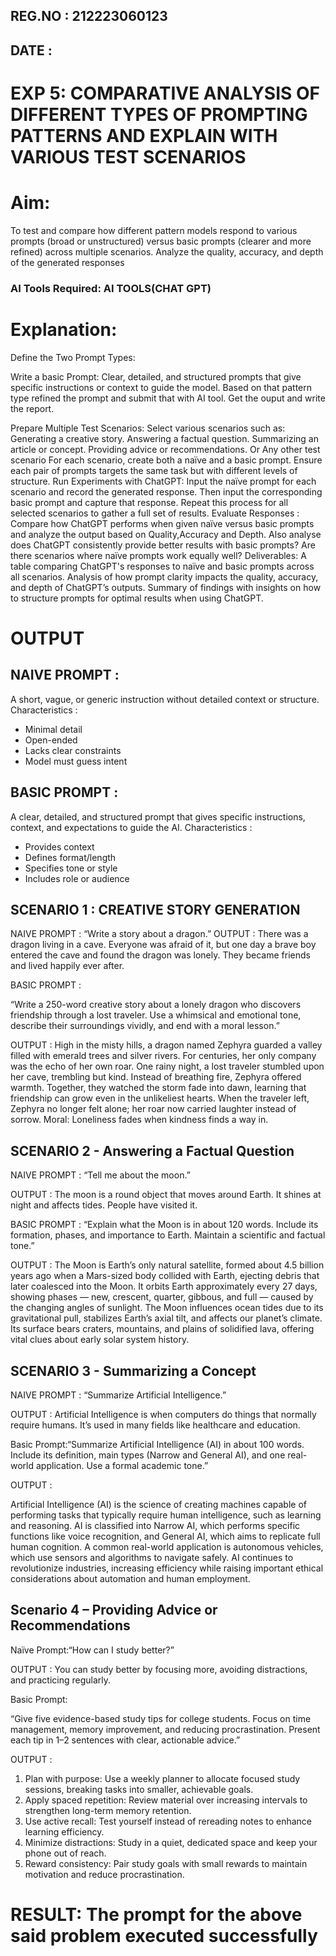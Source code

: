 ## REG.NO : 212223060123
## DATE : 

# EXP 5: COMPARATIVE ANALYSIS OF DIFFERENT TYPES OF PROMPTING PATTERNS AND EXPLAIN WITH VARIOUS TEST SCENARIOS

# Aim:
To test and compare how different pattern models respond to various prompts (broad or unstructured) versus basic prompts (clearer and more refined) across multiple scenarios.  Analyze the quality, accuracy, and depth of the generated responses 

### AI Tools Required: AI TOOLS(CHAT GPT)

# Explanation: 
Define the Two Prompt Types:

Write a basic Prompt: Clear, detailed, and structured prompts that give specific instructions or context to guide the model.
Based on that pattern type refined the prompt and submit that with AI tool.
Get the ouput and write the report.

Prepare Multiple Test Scenarios:
Select various scenarios such as:
Generating a creative story.
Answering a factual question.
Summarizing an article or concept.
Providing advice or recommendations.
Or Any other test scenario
For each scenario, create both a naïve and a basic prompt. Ensure each pair of prompts targets the same task but with different levels of structure.
Run Experiments with ChatGPT:
Input the naïve prompt for each scenario and record the generated response.
Then input the corresponding basic prompt and capture that response.
Repeat this process for all selected scenarios to gather a full set of results.
Evaluate Responses : 
	Compare how ChatGPT performs when given naïve versus basic prompts and analyze the output based on Quality,Accuracy and Depth. Also analyse does ChatGPT consistently provide better results with basic prompts? Are there scenarios where naïve prompts work equally well?
Deliverables:
A table comparing ChatGPT's responses to naïve and basic prompts across all scenarios.
Analysis of how prompt clarity impacts the quality, accuracy, and depth of ChatGPT’s outputs.
Summary of findings with insights on how to structure prompts for optimal results when using ChatGPT.


# OUTPUT

## NAIVE PROMPT : 
A short, vague, or generic instruction without detailed context or structure.
Characteristics : 
- Minimal detail
- Open-ended
- Lacks clear constraints
- Model must guess intent
## BASIC PROMPT :
A clear, detailed, and structured prompt that gives specific instructions, context, and expectations to guide the AI.
Characteristics :
- Provides context
- Defines format/length
- Specifies tone or style
- Includes role or audience

## SCENARIO 1 : CREATIVE STORY GENERATION

NAIVE PROMPT : “Write a story about a dragon.”
OUTPUT :
There was a dragon living in a cave. Everyone was afraid of it, but one day a brave boy entered the cave and found the dragon was lonely. They became friends and lived happily ever after.

BASIC PROMPT : 

“Write a 250-word creative story about a lonely dragon who discovers friendship through a lost traveler. Use a whimsical and emotional tone, describe their surroundings vividly, and end with a moral lesson.”

OUTPUT : 
High in the misty hills, a dragon named Zephyra guarded a valley filled with emerald trees and silver rivers. For centuries, her only company was the echo of her own roar. One rainy night, a lost traveler stumbled upon her cave, trembling but kind. Instead of breathing fire, Zephyra offered warmth. Together, they watched the storm fade into dawn, learning that friendship can grow even in the unlikeliest hearts. When the traveler left, Zephyra no longer felt alone; her roar now carried laughter instead of sorrow.
Moral: Loneliness fades when kindness finds a way in.

## SCENARIO 2 - Answering a Factual Question
NAIVE PROMPT : “Tell me about the moon.”

OUTPUT : The moon is a round object that moves around Earth. It shines at night and affects tides. People have visited it.

BASIC PROMPT : “Explain what the Moon is in about 120 words. Include its formation, phases, and importance to Earth. Maintain a scientific and factual tone.”

OUTPUT : The Moon is Earth’s only natural satellite, formed about 4.5 billion years ago when a Mars-sized body collided with Earth, ejecting debris that later coalesced into the Moon. It orbits Earth approximately every 27 days, showing phases — new, crescent, quarter, gibbous, and full — caused by the changing angles of sunlight. The Moon influences ocean tides due to its gravitational pull, stabilizes Earth’s axial tilt, and affects our planet’s climate. Its surface bears craters, mountains, and plains of solidified lava, offering vital clues about early solar system history.

## SCENARIO 3 - Summarizing a Concept
NAIVE PROMPT : “Summarize Artificial Intelligence.”

OUTPUT : Artificial Intelligence is when computers do things that normally require humans. It’s used in many fields like healthcare and education.

Basic Prompt:“Summarize Artificial Intelligence (AI) in about 100 words. Include its definition, main types (Narrow and General AI), and one real-world application. Use a formal academic tone.”

OUTPUT : 

Artificial Intelligence (AI) is the science of creating machines capable of performing tasks that typically require human intelligence, such as learning and reasoning. AI is classified into Narrow AI, which performs specific functions like voice recognition, and General AI, which aims to replicate full human cognition. A common real-world application is autonomous vehicles, which use sensors and algorithms to navigate safely. AI continues to revolutionize industries, increasing efficiency while raising important ethical considerations about automation and human employment.

## Scenario 4 – Providing Advice or Recommendations

Naïve Prompt:“How can I study better?”

OUTPUT : You can study better by focusing more, avoiding distractions, and practicing regularly.

Basic Prompt:

“Give five evidence-based study tips for college students. Focus on time management, memory improvement, and reducing procrastination. Present each tip in 1–2 sentences with clear, actionable advice.”

OUTPUT : 
1. Plan with purpose: Use a weekly planner to allocate focused study sessions, breaking tasks into smaller, achievable goals.
2. Apply spaced repetition: Review material over increasing intervals to strengthen long-term memory retention.
3. Use active recall: Test yourself instead of rereading notes to enhance learning efficiency.
4. Minimize distractions: Study in a quiet, dedicated space and keep your phone out of reach.
5. Reward consistency: Pair study goals with small rewards to maintain motivation and reduce procrastination.
  

# RESULT: The prompt for the above said problem executed successfully
